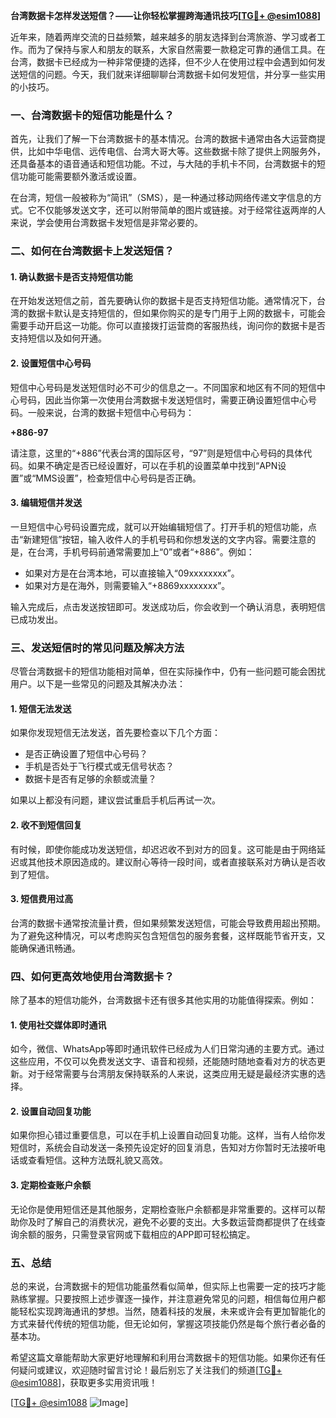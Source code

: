 **台湾数据卡怎样发送短信？——让你轻松掌握跨海通讯技巧[[TG💪+ @esim1088](https://t.me/s/esim1088)]**

近年来，随着两岸交流的日益频繁，越来越多的朋友选择到台湾旅游、学习或者工作。而为了保持与家人和朋友的联系，大家自然需要一款稳定可靠的通信工具。在台湾，数据卡已经成为一种非常便捷的选择，但不少人在使用过程中会遇到如何发送短信的问题。今天，我们就来详细聊聊台湾数据卡如何发短信，并分享一些实用的小技巧。

### 一、台湾数据卡的短信功能是什么？

首先，让我们了解一下台湾数据卡的基本情况。台湾的数据卡通常由各大运营商提供，比如中华电信、远传电信、台湾大哥大等。这些数据卡除了提供上网服务外，还具备基本的语音通话和短信功能。不过，与大陆的手机卡不同，台湾数据卡的短信功能可能需要额外激活或设置。

在台湾，短信一般被称为“简讯”（SMS），是一种通过移动网络传递文字信息的方式。它不仅能够发送文字，还可以附带简单的图片或链接。对于经常往返两岸的人来说，学会使用台湾数据卡发短信是非常必要的。

### 二、如何在台湾数据卡上发送短信？

#### 1. 确认数据卡是否支持短信功能

在开始发送短信之前，首先要确认你的数据卡是否支持短信功能。通常情况下，台湾的数据卡默认是支持短信的，但如果你购买的是专门用于上网的数据卡，可能会需要手动开启这一功能。你可以直接拨打运营商的客服热线，询问你的数据卡是否支持短信以及如何开通。

#### 2. 设置短信中心号码

短信中心号码是发送短信时必不可少的信息之一。不同国家和地区有不同的短信中心号码，因此当你第一次使用台湾数据卡发送短信时，需要正确设置短信中心号码。一般来说，台湾的数据卡短信中心号码为：

**+886-97**

请注意，这里的“+886”代表台湾的国际区号，“97”则是短信中心号码的具体代码。如果不确定是否已经设置好，可以在手机的设置菜单中找到“APN设置”或“MMS设置”，检查短信中心号码是否正确。

#### 3. 编辑短信并发送

一旦短信中心号码设置完成，就可以开始编辑短信了。打开手机的短信功能，点击“新建短信”按钮，输入收件人的手机号码和你想发送的文字内容。需要注意的是，在台湾，手机号码前通常需要加上“0”或者“+886”。例如：

- 如果对方是在台湾本地，可以直接输入“09xxxxxxxx”。
- 如果对方是在海外，则需要输入“+8869xxxxxxxx”。

输入完成后，点击发送按钮即可。发送成功后，你会收到一个确认消息，表明短信已成功发出。

### 三、发送短信时的常见问题及解决方法

尽管台湾数据卡的短信功能相对简单，但在实际操作中，仍有一些问题可能会困扰用户。以下是一些常见的问题及其解决办法：

#### 1. 短信无法发送

如果你发现短信无法发送，首先要检查以下几个方面：
- 是否正确设置了短信中心号码？
- 手机是否处于飞行模式或无信号状态？
- 数据卡是否有足够的余额或流量？

如果以上都没有问题，建议尝试重启手机后再试一次。

#### 2. 收不到短信回复

有时候，即使你能成功发送短信，却迟迟收不到对方的回复。这可能是由于网络延迟或其他技术原因造成的。建议耐心等待一段时间，或者直接联系对方确认是否收到了短信。

#### 3. 短信费用过高

台湾的数据卡通常按流量计费，但如果频繁发送短信，可能会导致费用超出预期。为了避免这种情况，可以考虑购买包含短信包的服务套餐，这样既能节省开支，又能确保通讯畅通。

### 四、如何更高效地使用台湾数据卡？

除了基本的短信功能外，台湾数据卡还有很多其他实用的功能值得探索。例如：

#### 1. 使用社交媒体即时通讯

如今，微信、WhatsApp等即时通讯软件已经成为人们日常沟通的主要方式。通过这些应用，不仅可以免费发送文字、语音和视频，还能随时随地查看对方的状态更新。对于经常需要与台湾朋友保持联系的人来说，这类应用无疑是最经济实惠的选择。

#### 2. 设置自动回复功能

如果你担心错过重要信息，可以在手机上设置自动回复功能。这样，当有人给你发短信时，系统会自动发送一条预先设定好的回复消息，告知对方你暂时无法接听电话或查看短信。这种方法既礼貌又高效。

#### 3. 定期检查账户余额

无论你是使用短信还是其他服务，定期检查账户余额都是非常重要的。这样可以帮助你及时了解自己的消费状况，避免不必要的支出。大多数运营商都提供了在线查询余额的服务，只需登录官网或下载相应的APP即可轻松搞定。

### 五、总结

总的来说，台湾数据卡的短信功能虽然看似简单，但实际上也需要一定的技巧才能熟练掌握。只要按照上述步骤逐一操作，并注意避免常见的问题，相信每位用户都能轻松实现跨海通讯的梦想。当然，随着科技的发展，未来或许会有更加智能化的方式来替代传统的短信功能，但无论如何，掌握这项技能仍然是每个旅行者必备的基本功。

希望这篇文章能帮助大家更好地理解和利用台湾数据卡的短信功能。如果你还有任何疑问或建议，欢迎随时留言讨论！最后别忘了关注我们的频道[[TG💪+ @esim1088](https://t.me/s/esim1088)]，获取更多实用资讯哦！

[[TG💪+ @esim1088](https://t.me/s/esim1088) ![Image](https://i.postimg.cc/4NQfJmqS/Snipaste-2025-05-13-00-14-12.png)]